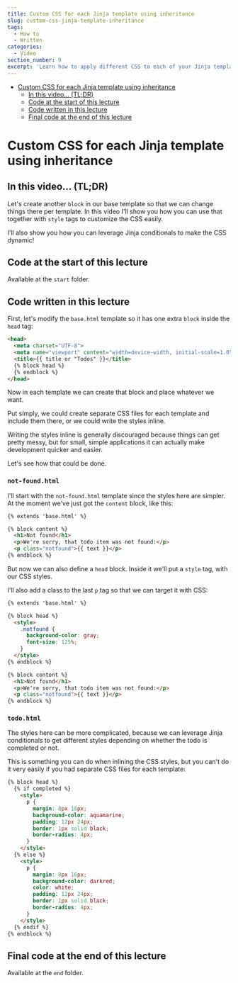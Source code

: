 ```yaml
---
title: Custom CSS for each Jinja template using inheritance
slug: custom-css-jinja-template-inheritance
tags:
  - How to
  - Written
categories:
  - Video
section_number: 9
excerpt: 'Learn how to apply different CSS to each of your Jinja templates in a very straightforward way, by using inheritance.'
---
```


- [Custom CSS for each Jinja template using inheritance](#custom-css-for-each-jinja-template-using-inheritance)
  - [In this video... (TL;DR)](#in-this-video-tldr)
  - [Code at the start of this lecture](#code-at-the-start-of-this-lecture)
  - [Code written in this lecture](#code-written-in-this-lecture)
  - [Final code at the end of this lecture](#final-code-at-the-end-of-this-lecture)

# Custom CSS for each Jinja template using inheritance

## In this video... (TL;DR)

Let's create another `block` in our base template so that we can change things there per template. In this video I'll show you how you can use that together with `style` tags to customize the CSS easily.

I'll also show you how you can leverage Jinja conditionals to make the CSS dynamic!

## Code at the start of this lecture

Available at the `start` folder.

## Code written in this lecture

First, let's modify the `base.html` template so it has one extra `block` inside the `head` tag:

```html
<head>
  <meta charset="UTF-8">
  <meta name="viewport" content="width=device-width, initial-scale=1.0">
  <title>{{ title or "Todos" }}</title>
  {% block head %}
  {% endblock %}
</head>
```

Now in each template we can create that block and place whatever we want.

Put simply, we could create separate CSS files for each template and include them there, or we could write the styles inline.

Writing the styles inline is generally discouraged because things can get pretty messy, but for small, simple applications it can actually make development quicker and easier.

Let's see how that could be done.

### `not-found.html` <!-- omit in toc -->

I'll start with the `not-found.html` template since the styles here are simpler. At the moment we've just got the `content` block, like this:

```html
{% extends 'base.html' %}

{% block content %}
  <h1>Not found</h1>
  <p>We're sorry, that todo item was not found:</p>
  <p class="notfound">{{ text }}</p>
{% endblock %}
```

But now we can also define a `head` block. Inside it we'll put a `style` tag, with our CSS styles.

I'll also add a class to the last `p` tag so that we can target it with CSS:

```html
{% extends 'base.html' %}

{% block head %}
  <style>
    .notfound {
      background-color: gray;
      font-size: 125%;
    }
  </style>
{% endblock %}

{% block content %}
  <h1>Not found</h1>
  <p>We're sorry, that todo item was not found:</p>
  <p class="notfound">{{ text }}</p>
{% endblock %}
```

### `todo.html` <!-- omit in toc -->

The styles here can be more complicated, because we can leverage Jinja conditionals to get different styles depending on whether the todo is completed or not.

This is something you can do when inlining the CSS styles, but you can't do it very easily if you had separate CSS files for each template:

```html
{% block head %}
  {% if completed %}
    <style>
      p {
        margin: 8px 16px;
        background-color: aquamarine;
        padding: 12px 24px;
        border: 1px solid black;
        border-radius: 4px;
      }
    </style>
  {% else %}
    <style>
      p {
        margin: 8px 16px;
        background-color: darkred;
        color: white;
        padding: 12px 24px;
        border: 1px solid black;
        border-radius: 4px;
      }
    </style>
  {% endif %}
{% endblock %}
```

## Final code at the end of this lecture

Available at the `end` folder.
